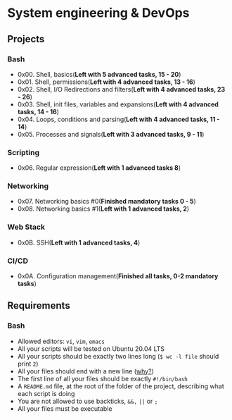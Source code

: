 # System engineering & DevOps
## Projects
### Bash
- 0x00. Shell, basics(**Left with 5 advanced tasks, 15 - 20**)
- 0x01. Shell, permissions(**Left with 4 advanced tasks, 13 - 16**)
- 0x02. Shell, I/O Redirections and filters(**Left with 4 advanced tasks, 23 - 26**)
- 0x03. Shell, init files, variables and expansions(**Left with 4 advanced tasks, 14 - 16**)
- 0x04. Loops, conditions and parsing(**Left with 4 advanced tasks, 11 - 14**)
- 0x05. Processes and signals(**Left with 3 advanced tasks, 9 - 11**)
### Scripting
- 0x06. Regular expression(**Left with 1 advanced tasks 8**)
### Networking
- 0x07. Networking basics #0(**Finished mandatory tasks 0 - 5**)
- 0x08. Networking basics #1(**Left with 1 advanced tasks, 2**)
### Web Stack
- 0x0B. SSH(**Left with 1 advanced tasks, 4**)
### CI/CD
- 0x0A. Configuration management(**Finished all tasks, 0-2 mandatory tasks**)

## Requirements
### Bash 
- Allowed editors: `vi`, `vim`, `emacs`
- All your scripts will be tested on Ubuntu 20.04 LTS
- All your scripts should be exactly two lines long (`$ wc -l file` should print `2`)
- All your files should end with a new line ([why?](https://unix.stackexchange.com/questions/18743/whats-the-point-in-adding-a-new-line-to-the-end-of-a-file/18789))
- The first line of all your files should be exactly `#!/bin/bash`
- A `README.md` file, at the root of the folder of the project, describing what each script is doing
- You are not allowed to use backticks, `&&,` `||` or `;`
- All your files must be executable
